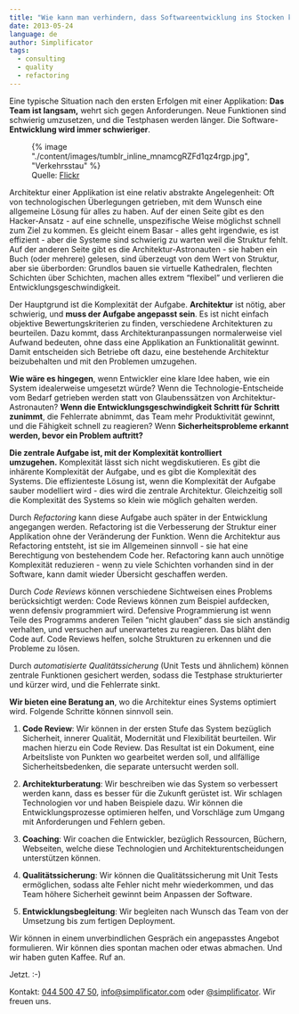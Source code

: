 ```yaml
---
title: "Wie kann man verhindern, dass Softwareentwicklung ins Stocken kommt?"
date: 2013-05-24
language: de
author: Simplificator
tags:
  - consulting
  - quality
  - refactoring
---
```


Eine typische Situation nach den ersten Erfolgen mit einer Applikation: **Das Team ist langsam,** wehrt sich gegen Anforderungen. Neue Funktionen sind schwierig umzusetzen, und die Testphasen werden länger. Die Software-**Entwicklung wird immer schwieriger**.

<figure>
  {% image "./content/images/tumblr_inline_mnamcgRZFd1qz4rgp.jpg", "Verkehrsstau" %}
  <figcaption>Quelle: <a href="http://www.flickr.com/photos/tronics/380379732/sizes/z/in/photostream">Flickr</a></figcaption>
</figure>

Architektur einer Applikation ist eine relativ abstrakte Angelegenheit: Oft von technologischen Überlegungen getrieben, mit dem Wunsch eine allgemeine Lösung für alles zu haben. Auf der einen Seite gibt es den Hacker-Ansatz - auf eine schnelle, unspezifische Weise möglichst schnell zum Ziel zu kommen. Es gleicht einem Basar - alles geht irgendwie, es ist effizient - aber die Systeme sind schwierig zu warten weil die Struktur fehlt. Auf der anderen Seite gibt es die Architektur-Astronauten - sie haben ein Buch (oder mehrere) gelesen, sind überzeugt von dem Wert von Struktur, aber sie überborden: Grundlos bauen sie virtuelle Kathedralen, flechten Schichten über Schichten, machen alles extrem “flexibel” und verlieren die Entwicklungsgeschwindigkeit.

Der Hauptgrund ist die Komplexität der Aufgabe. **Architektur** ist nötig, aber schwierig, und **muss der Aufgabe angepasst sein**. Es ist nicht einfach objektive Bewertungskriterien zu finden, verschiedene Architekturen zu beurteilen. Dazu kommt, dass Architekturanpassungen normalerweise viel Aufwand bedeuten, ohne dass eine Applikation an Funktionalität gewinnt. Damit entscheiden sich Betriebe oft dazu, eine bestehende Architektur beizubehalten und mit den Problemen umzugehen.

**Wie wäre es hingegen**, wenn Entwickler eine klare Idee haben, wie ein System idealerweise umgesetzt würde? Wenn die Technologie-Entscheide vom Bedarf getrieben werden statt von Glaubenssätzen von Architektur-Astronauten? **Wenn die Entwicklungsgeschwindigkeit Schritt für Schritt zunimmt**, die Fehlerrate abnimmt, das Team mehr Produktivität gewinnt, und die Fähigkeit schnell zu reagieren? Wenn **Sicherheitsprobleme erkannt werden, bevor ein Problem auftritt?**

**Die zentrale Aufgabe ist, mit der Komplexität kontrolliert umzugehen.** Komplexität lässt sich nicht wegdiskutieren. Es gibt die inhärente Komplexität der Aufgabe, und es gibt die Komplexität des Systems. Die effizienteste Lösung ist, wenn die Komplexität der Aufgabe sauber modelliert wird - dies wird die zentrale Architektur. Gleichzeitig soll die Komplexität des Systems so klein wie möglich gehalten werden.

Durch _Refactoring_ kann diese Aufgabe auch später in der Entwicklung angegangen werden. Refactoring ist die Verbesserung der Struktur einer Applikation ohne der Veränderung der Funktion. Wenn die Architektur aus Refactoring entsteht, ist sie im Allgemeinen sinnvoll - sie hat eine Berechtigung von bestehendem Code her. Refactoring kann auch unnötige Komplexität reduzieren - wenn zu viele Schichten vorhanden sind in der Software, kann damit wieder Übersicht geschaffen werden.

Durch _Code Reviews_ können verschiedene Sichtweisen eines Problems berücksichtigt werden: Code Reviews können zum Beispiel aufdecken, wenn defensiv programmiert wird. Defensive Programmierung ist wenn Teile des Programms anderen Teilen “nicht glauben” dass sie sich anständig verhalten, und versuchen auf unerwartetes zu reagieren. Das bläht den Code auf. Code Reviews helfen, solche Strukturen zu erkennen und die Probleme zu lösen.

Durch _automatisierte Qualitätssicherung_ (Unit Tests und ähnlichem) können zentrale Funktionen gesichert werden, sodass die Testphase strukturierter und kürzer wird, und die Fehlerrate sinkt.

**Wir bieten eine Beratung an**, wo die Architektur eines Systems optimiert wird. Folgende Schritte können sinnvoll sein.

1. **Code Review**: Wir können in der ersten Stufe das System bezüglich Sicherheit, innerer Qualität, Modernität und Flexibilität beurteilen. Wir machen hierzu ein Code Review. Das Resultat ist ein Dokument, eine Arbeitsliste von Punkten wo gearbeitet werden soll, und allfällige Sicherheitsbedenken, die separate untersucht werden soll.
    
2. **Architekturberatung**: Wir beschreiben wie das System so verbessert werden kann, dass es besser für die Zukunft gerüstet ist. Wir schlagen Technologien vor und haben Beispiele dazu. Wir können die Entwicklungsprozesse optimieren helfen, und Vorschläge zum Umgang mit Anforderungen und Fehlern geben.
    
3. **Coaching**: Wir coachen die Entwickler, bezüglich Ressourcen, Büchern, Webseiten, welche diese Technologien und Architekturentscheidungen unterstützen können.
    
4. **Qualitätssicherung**: Wir können die Qualitätssicherung mit Unit Tests ermöglichen, sodass alte Fehler nicht mehr wiederkommen, und das Team höhere Sicherheit gewinnt beim Anpassen der Software.
    
5. **Entwicklungsbegleitung**: Wir begleiten nach Wunsch das Team von der Umsetzung bis zum fertigen Deployment.
    

Wir können in einem unverbindlichen Gespräch ein angepasstes Angebot formulieren. Wir können dies spontan machen oder etwas abmachen. Und wir haben guten Kaffee. Ruf an.

Jetzt. :-)

Kontakt: [044 500 47 50](tel://+41445004750), [info@simplificator.com](mailto:info@simplificator.com) oder [@simplificator](https://twitter.com/simplificator). Wir freuen uns.
